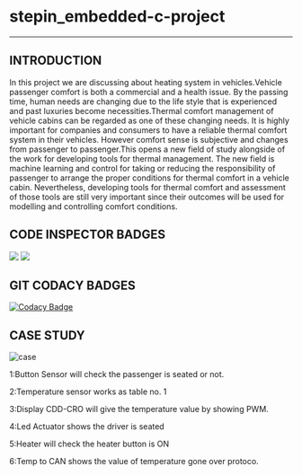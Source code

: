 # stepin_embedded-c-project
--------------------------------

INTRODUCTION
-------------
In this project we are discussing about heating system in vehicles.Vehicle passenger comfort is both a commercial and a health issue. By the passing time, human needs are changing due to the life style that is experienced and past luxuries become necessities.Thermal comfort management of vehicle cabins can be regarded as one of these changing needs. It is highly important for companies and consumers to have a reliable thermal comfort system in their vehicles. However comfort sense is subjective and changes from passenger to passenger.This opens a new field of study alongside of the work for developing tools for thermal management. The new field is machine learning and control for taking or reducing the responsibility of passenger to arrange the proper conditions for thermal comfort in a vehicle cabin. Nevertheless, developing tools for thermal comfort and assessment of those tools are still very important since their outcomes will be used for modelling and controlling comfort conditions.

CODE INSPECTOR BADGES
----------------------
![](https://www.code-inspector.com/project/28795/score/svg)
![](https://www.code-inspector.com/project/28795/status/svg)

GIT CODACY BADGES
-----------------
[![Codacy Badge](https://app.codacy.com/project/badge/Grade/9044e73b2e36471aafe90745af2d8804)](https://www.codacy.com/gh/99006297/stepin_embedded-c-project/dashboard?utm_source=github.com&amp;utm_medium=referral&amp;utm_content=99006297/stepin_embedded-c-project&amp;utm_campaign=Badge_Grade)

CASE STUDY
----------
![case](https://user-images.githubusercontent.com/89571674/133559852-d3bcffef-51e9-4051-8908-a92b0e2fe94e.png)

1:Button Sensor will check the passenger is seated or not.

2:Temperature sensor works as table no. 1

3:Display CDD-CRO will give the temperature value by showing PWM.

4:Led Actuator shows the driver is seated

5:Heater will check the heater button is ON

6:Temp to CAN shows the value of temperature gone over protoco.




